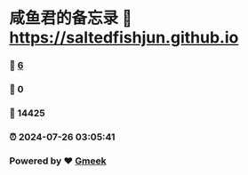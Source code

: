 # 咸鱼君的备忘录 :link: https://saltedfishjun.github.io 
### :page_facing_up: [6](https://saltedfishjun.github.io/tag.html) 
### :speech_balloon: 0 
### :hibiscus: 14425 
### :alarm_clock: 2024-07-26 03:05:41 
### Powered by :heart: [Gmeek](https://github.com/Meekdai/Gmeek)

